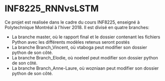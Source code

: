 # INF8225_RNNvsLSTM
Ce projet est realisée dans le cadre du cours INF8225, enseigné à Polytechnique Montréal à l'hiver 2018. Il est divisé en quatre branches:
  - La branche master, où le rapport final et le dossier contenant les fichiers Python avec les différents modèles retenus seront postés 
  - La branche Branch_Vincent,  où vtaboga peut modifier son dossier python de son côté.
  - La branche Branch_Elodie, où noeleel peut modifier son dossier python de son côté.
  - La branche Branch_Anne-Laure, où wozniaan peut modifier son dossier python de son côté.
